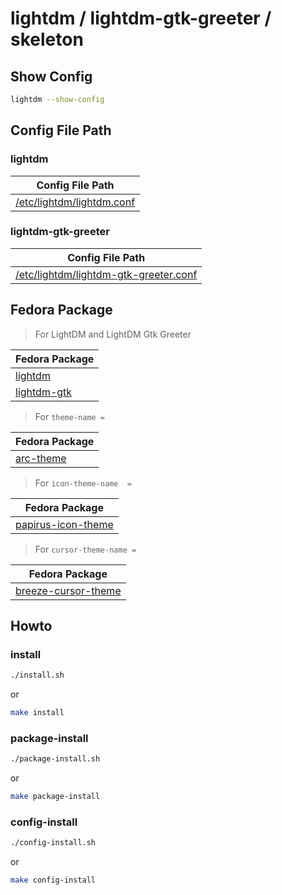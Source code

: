 
# lightdm / lightdm-gtk-greeter / skeleton



## Show Config

``` sh
lightdm --show-config
```




## Config File Path


### lightdm

| Config File Path |
| --- |
| [/etc/lightdm/lightdm.conf](./asset/overlay/etc/lightdm/lightdm.conf) |


### lightdm-gtk-greeter

| Config File Path |
| --- |
| [/etc/lightdm/lightdm-gtk-greeter.conf](./asset/overlay/etc/lightdm/lightdm-gtk-greeter.conf) |




## Fedora Package

> For LightDM and LightDM Gtk Greeter

| Fedora Package |
| --- |
| [lightdm](https://packages.fedoraproject.org/pkgs/lightdm/lightdm/) |
| [lightdm-gtk](https://packages.fedoraproject.org/pkgs/lightdm-gtk/lightdm-gtk/) |

> For `theme-name =`

| Fedora Package |
| --- |
| [arc-theme](https://packages.fedoraproject.org/pkgs/arc-theme/arc-theme/) |


> For `icon-theme-name  =`

| Fedora Package |
| --- |
| [papirus-icon-theme](https://packages.fedoraproject.org/pkgs/papirus-icon-theme/papirus-icon-theme/) |


> For `cursor-theme-name =`

| Fedora Package |
| --- |
| [breeze-cursor-theme](https://packages.fedoraproject.org/pkgs/plasma-breeze/breeze-cursor-theme/) |




## Howto


### install

``` sh
./install.sh
```

or

``` sh
make install
```


### package-install

``` sh
./package-install.sh
```

or

``` sh
make package-install
```


### config-install

``` sh
./config-install.sh
```

or

``` sh
make config-install
```
